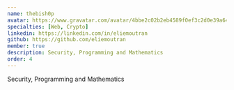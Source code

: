 ```yaml
---
name: thebish0p
avatar: https://www.gravatar.com/avatar/4bbe2c02b2eb4589f0ef3c2d0e39a640?d=identicon&s=256
specialties: [Web, Crypto]
linkedin: https://linkedin.com/in/eliemoutran
github: https://github.com/eliemoutran
member: true
description: Security, Programming and Mathematics
order: 4
---
```


Security, Programming and Mathematics

